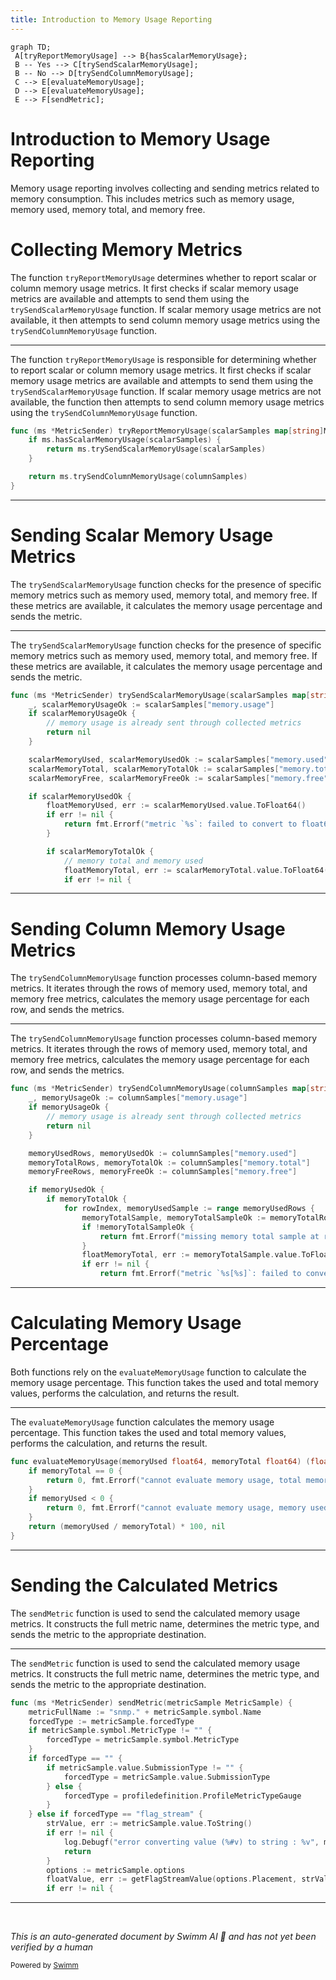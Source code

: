 ```yaml
---
title: Introduction to Memory Usage Reporting
---
```

```mermaid
graph TD;
 A[tryReportMemoryUsage] --> B{hasScalarMemoryUsage};
 B -- Yes --> C[trySendScalarMemoryUsage];
 B -- No --> D[trySendColumnMemoryUsage];
 C --> E[evaluateMemoryUsage];
 D --> E[evaluateMemoryUsage];
 E --> F[sendMetric];
```

# Introduction to Memory Usage Reporting

Memory usage reporting involves collecting and sending metrics related to memory consumption. This includes metrics such as memory usage, memory used, memory total, and memory free.

# Collecting Memory Metrics

The function <SwmToken path="pkg/collector/corechecks/snmp/internal/report/report_memory_usage.go" pos="27:9:9" line-data="func (ms *MetricSender) tryReportMemoryUsage(scalarSamples map[string]MetricSample, columnSamples map[string]map[string]MetricSample) error {">`tryReportMemoryUsage`</SwmToken> determines whether to report scalar or column memory usage metrics. It first checks if scalar memory usage metrics are available and attempts to send them using the <SwmToken path="pkg/collector/corechecks/snmp/internal/report/report_memory_usage.go" pos="29:5:5" line-data="		return ms.trySendScalarMemoryUsage(scalarSamples)">`trySendScalarMemoryUsage`</SwmToken> function. If scalar memory usage metrics are not available, it then attempts to send column memory usage metrics using the <SwmToken path="pkg/collector/corechecks/snmp/internal/report/report_memory_usage.go" pos="32:5:5" line-data="	return ms.trySendColumnMemoryUsage(columnSamples)">`trySendColumnMemoryUsage`</SwmToken> function.

<SwmSnippet path="/pkg/collector/corechecks/snmp/internal/report/report_memory_usage.go" line="27">

---

The function <SwmToken path="pkg/collector/corechecks/snmp/internal/report/report_memory_usage.go" pos="27:9:9" line-data="func (ms *MetricSender) tryReportMemoryUsage(scalarSamples map[string]MetricSample, columnSamples map[string]map[string]MetricSample) error {">`tryReportMemoryUsage`</SwmToken> is responsible for determining whether to report scalar or column memory usage metrics. It first checks if scalar memory usage metrics are available and attempts to send them using the <SwmToken path="pkg/collector/corechecks/snmp/internal/report/report_memory_usage.go" pos="29:5:5" line-data="		return ms.trySendScalarMemoryUsage(scalarSamples)">`trySendScalarMemoryUsage`</SwmToken> function. If scalar memory usage metrics are not available, the function then attempts to send column memory usage metrics using the <SwmToken path="pkg/collector/corechecks/snmp/internal/report/report_memory_usage.go" pos="32:5:5" line-data="	return ms.trySendColumnMemoryUsage(columnSamples)">`trySendColumnMemoryUsage`</SwmToken> function.

```go
func (ms *MetricSender) tryReportMemoryUsage(scalarSamples map[string]MetricSample, columnSamples map[string]map[string]MetricSample) error {
	if ms.hasScalarMemoryUsage(scalarSamples) {
		return ms.trySendScalarMemoryUsage(scalarSamples)
	}

	return ms.trySendColumnMemoryUsage(columnSamples)
}
```

---

</SwmSnippet>

# Sending Scalar Memory Usage Metrics

The <SwmToken path="pkg/collector/corechecks/snmp/internal/report/report_memory_usage.go" pos="29:5:5" line-data="		return ms.trySendScalarMemoryUsage(scalarSamples)">`trySendScalarMemoryUsage`</SwmToken> function checks for the presence of specific memory metrics such as memory used, memory total, and memory free. If these metrics are available, it calculates the memory usage percentage and sends the metric.

<SwmSnippet path="/pkg/collector/corechecks/snmp/internal/report/report_memory_usage.go" line="45">

---

The <SwmToken path="pkg/collector/corechecks/snmp/internal/report/report_memory_usage.go" pos="45:9:9" line-data="func (ms *MetricSender) trySendScalarMemoryUsage(scalarSamples map[string]MetricSample) error {">`trySendScalarMemoryUsage`</SwmToken> function checks for the presence of specific memory metrics such as memory used, memory total, and memory free. If these metrics are available, it calculates the memory usage percentage and sends the metric.

```go
func (ms *MetricSender) trySendScalarMemoryUsage(scalarSamples map[string]MetricSample) error {
	_, scalarMemoryUsageOk := scalarSamples["memory.usage"]
	if scalarMemoryUsageOk {
		// memory usage is already sent through collected metrics
		return nil
	}

	scalarMemoryUsed, scalarMemoryUsedOk := scalarSamples["memory.used"]
	scalarMemoryTotal, scalarMemoryTotalOk := scalarSamples["memory.total"]
	scalarMemoryFree, scalarMemoryFreeOk := scalarSamples["memory.free"]

	if scalarMemoryUsedOk {
		floatMemoryUsed, err := scalarMemoryUsed.value.ToFloat64()
		if err != nil {
			return fmt.Errorf("metric `%s`: failed to convert to float64: %s", "memory.used", err)
		}

		if scalarMemoryTotalOk {
			// memory total and memory used
			floatMemoryTotal, err := scalarMemoryTotal.value.ToFloat64()
			if err != nil {
```

---

</SwmSnippet>

# Sending Column Memory Usage Metrics

The <SwmToken path="pkg/collector/corechecks/snmp/internal/report/report_memory_usage.go" pos="32:5:5" line-data="	return ms.trySendColumnMemoryUsage(columnSamples)">`trySendColumnMemoryUsage`</SwmToken> function processes column-based memory metrics. It iterates through the rows of memory used, memory total, and memory free metrics, calculates the memory usage percentage for each row, and sends the metrics.

<SwmSnippet path="/pkg/collector/corechecks/snmp/internal/report/report_memory_usage.go" line="164">

---

The <SwmToken path="pkg/collector/corechecks/snmp/internal/report/report_memory_usage.go" pos="164:9:9" line-data="func (ms *MetricSender) trySendColumnMemoryUsage(columnSamples map[string]map[string]MetricSample) error {">`trySendColumnMemoryUsage`</SwmToken> function processes column-based memory metrics. It iterates through the rows of memory used, memory total, and memory free metrics, calculates the memory usage percentage for each row, and sends the metrics.

```go
func (ms *MetricSender) trySendColumnMemoryUsage(columnSamples map[string]map[string]MetricSample) error {
	_, memoryUsageOk := columnSamples["memory.usage"]
	if memoryUsageOk {
		// memory usage is already sent through collected metrics
		return nil
	}

	memoryUsedRows, memoryUsedOk := columnSamples["memory.used"]
	memoryTotalRows, memoryTotalOk := columnSamples["memory.total"]
	memoryFreeRows, memoryFreeOk := columnSamples["memory.free"]

	if memoryUsedOk {
		if memoryTotalOk {
			for rowIndex, memoryUsedSample := range memoryUsedRows {
				memoryTotalSample, memoryTotalSampleOk := memoryTotalRows[rowIndex]
				if !memoryTotalSampleOk {
					return fmt.Errorf("missing memory total sample at row %s, skipping memory usage evaluation", rowIndex)
				}
				floatMemoryTotal, err := memoryTotalSample.value.ToFloat64()
				if err != nil {
					return fmt.Errorf("metric `%s[%s]`: failed to convert to float64: %s", "memory.total", rowIndex, err)
```

---

</SwmSnippet>

# Calculating Memory Usage Percentage

Both functions rely on the <SwmToken path="pkg/collector/corechecks/snmp/internal/report/report_memory_usage.go" pos="294:2:2" line-data="func evaluateMemoryUsage(memoryUsed float64, memoryTotal float64) (float64, error) {">`evaluateMemoryUsage`</SwmToken> function to calculate the memory usage percentage. This function takes the used and total memory values, performs the calculation, and returns the result.

<SwmSnippet path="/pkg/collector/corechecks/snmp/internal/report/report_memory_usage.go" line="294">

---

The <SwmToken path="pkg/collector/corechecks/snmp/internal/report/report_memory_usage.go" pos="294:2:2" line-data="func evaluateMemoryUsage(memoryUsed float64, memoryTotal float64) (float64, error) {">`evaluateMemoryUsage`</SwmToken> function calculates the memory usage percentage. This function takes the used and total memory values, performs the calculation, and returns the result.

```go
func evaluateMemoryUsage(memoryUsed float64, memoryTotal float64) (float64, error) {
	if memoryTotal == 0 {
		return 0, fmt.Errorf("cannot evaluate memory usage, total memory is 0")
	}
	if memoryUsed < 0 {
		return 0, fmt.Errorf("cannot evaluate memory usage, memory used is < 0")
	}
	return (memoryUsed / memoryTotal) * 100, nil
}
```

---

</SwmSnippet>

# Sending the Calculated Metrics

The <SwmToken path="pkg/collector/corechecks/snmp/internal/report/report_metrics.go" pos="178:9:9" line-data="func (ms *MetricSender) sendMetric(metricSample MetricSample) {">`sendMetric`</SwmToken> function is used to send the calculated memory usage metrics. It constructs the full metric name, determines the metric type, and sends the metric to the appropriate destination.

<SwmSnippet path="/pkg/collector/corechecks/snmp/internal/report/report_metrics.go" line="178">

---

The <SwmToken path="pkg/collector/corechecks/snmp/internal/report/report_metrics.go" pos="178:9:9" line-data="func (ms *MetricSender) sendMetric(metricSample MetricSample) {">`sendMetric`</SwmToken> function is used to send the calculated memory usage metrics. It constructs the full metric name, determines the metric type, and sends the metric to the appropriate destination.

```go
func (ms *MetricSender) sendMetric(metricSample MetricSample) {
	metricFullName := "snmp." + metricSample.symbol.Name
	forcedType := metricSample.forcedType
	if metricSample.symbol.MetricType != "" {
		forcedType = metricSample.symbol.MetricType
	}
	if forcedType == "" {
		if metricSample.value.SubmissionType != "" {
			forcedType = metricSample.value.SubmissionType
		} else {
			forcedType = profiledefinition.ProfileMetricTypeGauge
		}
	} else if forcedType == "flag_stream" {
		strValue, err := metricSample.value.ToString()
		if err != nil {
			log.Debugf("error converting value (%#v) to string : %v", metricSample.value, err)
			return
		}
		options := metricSample.options
		floatValue, err := getFlagStreamValue(options.Placement, strValue)
		if err != nil {
```

---

</SwmSnippet>

&nbsp;

*This is an auto-generated document by Swimm AI 🌊 and has not yet been verified by a human*

<SwmMeta version="3.0.0" repo-id="Z2l0aHViJTNBJTNBZGF0YWRvZy1hZ2VudCUzQSUzQVN3aW1tLURlbW8=" repo-name="datadog-agent"><sup>Powered by [Swimm](/)</sup></SwmMeta>
